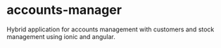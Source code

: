 # accounts-manager
Hybrid application for accounts management with customers and stock management using ionic and angular.
